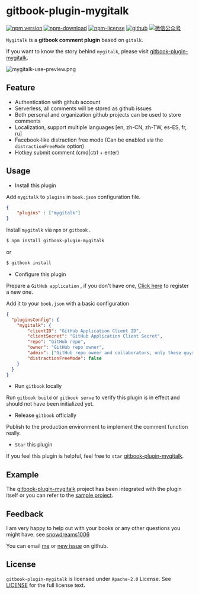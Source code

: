 # gitbook-plugin-mygitalk

[![npm version](https://img.shields.io/npm/v/gitbook-plugin-mygitalk.svg)](https://www.npmjs.com/package/gitbook-plugin-mygitalk)
[![npm-download](https://img.shields.io/npm/dt/gitbook-plugin-mygitalk.svg)](https://www.npmjs.com/package/gitbook-plugin-mygitalk)
[![npm-license](https://img.shields.io/npm/l/gitbook-plugin-mygitalk.svg)](https://www.npmjs.com/package/gitbook-plugin-mygitalk)
[![github](https://img.shields.io/badge/github-snowdreams1006-brightgreen.svg)](https://github.com/snowdreams1006)
[![微信公众号](https://img.shields.io/badge/%E5%BE%AE%E4%BF%A1%E5%85%AC%E4%BC%97%E5%8F%B7-%E9%9B%AA%E4%B9%8B%E6%A2%A6%E6%8A%80%E6%9C%AF%E9%A9%BF%E7%AB%99-brightgreen.svg)](https://snowdreams1006.github.io/snowdreams1006-wechat-public.jpeg)

`Mygitalk` is a **gitbook comment plugin** based on `gitalk`.

If you want to know the story behind `mygitalk`, please visit [gitbook-plugin-mygitalk](https://snowdreams1006.github.io/gitbook-plugin-mygitalk/).

![mygitalk-use-preview.png](https://github.com/snowdreams1006/gitbook-plugin-mygitalk/raw/master/docs/images/mygitalk-use-preview.png)

## Feature

- Authentication with github account
- Serverless, all comments will be stored as github issues
- Both personal and organization github projects can be used to store comments 
- Localization, support multiple languages [en, zh-CN, zh-TW, es-ES, fr, ru]
- Facebook-like distraction free mode (Can be enabled via the `distractionFreeMode` option)
- Hotkey submit comment (cmd|ctrl + enter)

## Usage

- Install this plugin

Add `mygitalk` to `plugins` in `book.json` configuration file.

```json
{
    "plugins" : ["mygitalk"]
}
```

Install `mygitalk` via `npm` or `gitbook` .

```bash
$ npm install gitbook-plugin-mygitalk
```

or 

```bash
$ gitbook install
```

- Configure this plugin

Prepare a `GitHub application` , if you don't have one, [Click here](https://github.com/settings/applications/new) to register a new one.

Add it to your `book.json` with a basic configuration

```json
{
  "pluginsConfig": {
    "mygitalk": {
        "clientID": "GitHub Application Client ID",
        "clientSecret": "GitHub Application Client Secret",
        "repo": "GitHub repo",
        "owner": "GitHub repo owner",
        "admin": ["GitHub repo owner and collaborators, only these guys can initialize github issues"],
        "distractionFreeMode": false
    }
  }
}
```

- Run `gitbook` locally

Run `gitbook build` or `gitbook serve` to verify this plugin is in effect and should not have been initialized yet.

- Release `gitbook` officially

Publish to the production environment to implement the comment function really.

- `Star` this plugin

If you feel this plugin is helpful, feel free to `star` [gitbook-plugin-mygitalk](https://github.com/snowdreams1006/gitbook-plugin-mygitalk).

## Example

The [gitbook-plugin-mygitalk](https://github.com/snowdreams1006/gitbook-plugin-mygitalk) project has been integrated with the plugin itself or you can refer to the [sample project](https://github.com/snowdreams1006/gitbook-plugin-mygitalk/tree/master/example).

## Feedback

I am very happy to help out with your books or any other questions you might have. see [snowdreams1006](https://github.com/snowdreams1006)

You can email [me](mailto:snowdreams1006@163.com) or [new issue](https://github.com/snowdreams1006/gitbook-plugin-mygitalk/issues) on github.

## License

`gitbook-plugin-mygitalk` is licensed under `Apache-2.0` License. See [LICENSE](LICENSE) for the full license text.